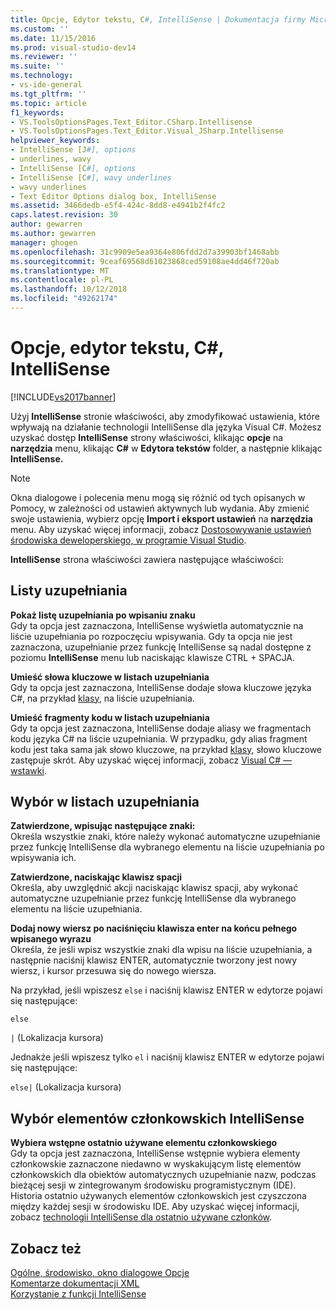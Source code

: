 ```yaml
---
title: Opcje, Edytor tekstu, C#, IntelliSense | Dokumentacja firmy Microsoft
ms.custom: ''
ms.date: 11/15/2016
ms.prod: visual-studio-dev14
ms.reviewer: ''
ms.suite: ''
ms.technology:
- vs-ide-general
ms.tgt_pltfrm: ''
ms.topic: article
f1_keywords:
- VS.ToolsOptionsPages.Text_Editor.CSharp.Intellisense
- VS.ToolsOptionsPages.Text_Editor.Visual_JSharp.Intellisense
helpviewer_keywords:
- IntelliSense [J#], options
- underlines, wavy
- IntelliSense [C#], options
- IntelliSense [C#], wavy underlines
- wavy underlines
- Text Editor Options dialog box, IntelliSense
ms.assetid: 3466dedb-e5f4-424c-8dd8-e4941b2f4fc2
caps.latest.revision: 30
author: gewarren
ms.author: gewarren
manager: ghogen
ms.openlocfilehash: 31c9909e5ea9364e806fdd2d7a39903bf1468abb
ms.sourcegitcommit: 9ceaf69568d61023868ced59108ae4dd46f720ab
ms.translationtype: MT
ms.contentlocale: pl-PL
ms.lasthandoff: 10/12/2018
ms.locfileid: "49262174"
---
```

# <a name="options-text-editor-c-intellisense"></a>Opcje, edytor tekstu, C#, IntelliSense
[!INCLUDE[vs2017banner](../../includes/vs2017banner.md)]

  
Użyj **IntelliSense** stronie właściwości, aby zmodyfikować ustawienia, które wpływają na działanie technologii IntelliSense dla języka Visual C#. Możesz uzyskać dostęp **IntelliSense** strony właściwości, klikając **opcje** na **narzędzia** menu, klikając **C#** w **Edytora tekstów** folder, a następnie klikając **IntelliSense.**  
  
> [!NOTE]
>  Okna dialogowe i polecenia menu mogą się różnić od tych opisanych w Pomocy, w zależności od ustawień aktywnych lub wydania. Aby zmienić swoje ustawienia, wybierz opcję **Import i eksport ustawień** na **narzędzia** menu. Aby uzyskać więcej informacji, zobacz [Dostosowywanie ustawień środowiska deweloperskiego, w programie Visual Studio](http://msdn.microsoft.com/en-us/22c4debb-4e31-47a8-8f19-16f328d7dcd3).  
  
 **IntelliSense** strona właściwości zawiera następujące właściwości:  
  
## <a name="completion-lists"></a>Listy uzupełniania  
 **Pokaż listę uzupełniania po wpisaniu znaku**  
 Gdy ta opcja jest zaznaczona, IntelliSense wyświetla automatycznie na liście uzupełniania po rozpoczęciu wpisywania. Gdy ta opcja nie jest zaznaczona, uzupełnianie przez funkcję IntelliSense są nadal dostępne z poziomu **IntelliSense** menu lub naciskając klawisze CTRL + SPACJA.  
  
 **Umieść słowa kluczowe w listach uzupełniania**  
 Gdy ta opcja jest zaznaczona, IntelliSense dodaje słowa kluczowe języka C#, na przykład [klasy](http://msdn.microsoft.com/library/b95d8815-de18-4c3f-a8cc-a0a53bdf8690), na liście uzupełniania.  
  
 **Umieść fragmenty kodu w listach uzupełniania**  
 Gdy ta opcja jest zaznaczona, IntelliSense dodaje aliasy we fragmentach kodu języka C# na liście uzupełniania. W przypadku, gdy alias fragment kodu jest taka sama jak słowo kluczowe, na przykład [klasy](http://msdn.microsoft.com/library/b95d8815-de18-4c3f-a8cc-a0a53bdf8690), słowo kluczowe zastępuje skrót. Aby uzyskać więcej informacji, zobacz [Visual C# — wstawki](../../ide/visual-csharp-code-snippets.md).  
  
## <a name="selection-in-completion-lists"></a>Wybór w listach uzupełniania  
 **Zatwierdzone, wpisując następujące znaki:**  
 Określa wszystkie znaki, które należy wykonać automatyczne uzupełnianie przez funkcję IntelliSense dla wybranego elementu na liście uzupełniania po wpisywania ich.  
  
 **Zatwierdzone, naciskając klawisz spacji**  
 Określa, aby uwzględnić akcji naciskając klawisz spacji, aby wykonać automatyczne uzupełnianie przez funkcję IntelliSense dla wybranego elementu na liście uzupełniania.  
  
 **Dodaj nowy wiersz po naciśnięciu klawisza enter na końcu pełnego wpisanego wyrazu**  
 Określa, że jeśli wpisz wszystkie znaki dla wpisu na liście uzupełniania, a następnie naciśnij klawisz ENTER, automatycznie tworzony jest nowy wiersz, i kursor przesuwa się do nowego wiersza.  
  
 Na przykład, jeśli wpiszesz `else` i naciśnij klawisz ENTER w edytorze pojawi się następujące:  
  
 `else`  
  
 `|` (Lokalizacja kursora)  
  
 Jednakże jeśli wpiszesz tylko `el` i naciśnij klawisz ENTER w edytorze pojawi się następujące:  
  
 `else|` (Lokalizacja kursora)  
  
## <a name="intellisense-member-selection"></a>Wybór elementów członkowskich IntelliSense  
 **Wybiera wstępne ostatnio używane elementu członkowskiego**  
 Gdy ta opcja jest zaznaczona, IntelliSense wstępnie wybiera elementy członkowskie zaznaczone niedawno w wyskakującym listę elementów członkowskich dla obiektów automatycznych uzupełnianie nazw, podczas bieżącej sesji w zintegrowanym środowisku programistycznym (IDE). Historia ostatnio używanych elementów członkowskich jest czyszczona między każdej sesji w środowisku IDE. Aby uzyskać więcej informacji, zobacz [technologii IntelliSense dla ostatnio używane członków](../../misc/intellisense-for-most-recently-used-members.md).  
  
## <a name="see-also"></a>Zobacz też  
 [Ogólne, środowisko, okno dialogowe Opcje](../../ide/reference/general-environment-options-dialog-box.md)   
 [Komentarze dokumentacji XML](http://msdn.microsoft.com/library/803b7f7b-7428-4725-b5db-9a6cff273199)   
 [Korzystanie z funkcji IntelliSense](../../ide/using-intellisense.md)



